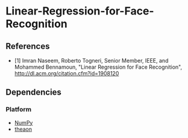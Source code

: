 ﻿# Linear-Regression-for-Face-Recognition

## References

- [1] Imran Naseem,
Roberto Togneri, Senior Member, IEEE, and
Mohammed Bennamoun, "Linear Regression for Face Recognition", http://dl.acm.org/citation.cfm?id=1908120

## Dependencies

### Platform

- [NumPy](http://www.numpy.org)
- [theaon](http://deeplearning.net/software/theano/index.html)